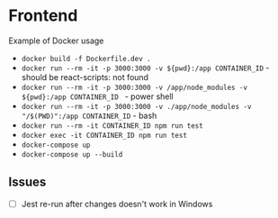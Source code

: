# Frontend
Example of Docker usage

- ```docker build -f Dockerfile.dev . ```
- ```docker run --rm -it -p 3000:3000 -v ${pwd}:/app CONTAINER_ID``` - should be react-scripts: not found
- ```docker run --rm -it -p 3000:3000 -v /app/node_modules -v ${pwd}:/app CONTAINER_ID ``` - power shell
- ```docker run --rm -it -p 3000:3000 -v ./app/node_modules -v "/$(PWD)":/app CONTAINER_ID``` - bash
- ```docker run --rm -it CONTAINER_ID npm run test```
- ```docker exec -it CONTAINER_ID npm run test```
- ```docker-compose up```
- ```docker-compose up --build```

## Issues
- [ ] Jest re-run after changes doesn't work in Windows